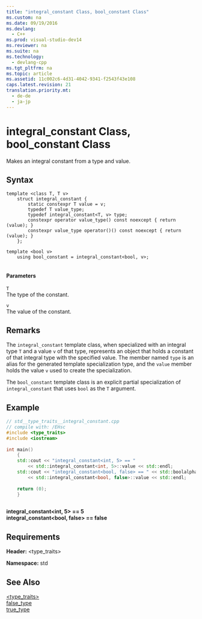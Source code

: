 ```yaml
---
title: "integral_constant Class, bool_constant Class"
ms.custom: na
ms.date: 09/19/2016
ms.devlang: 
  - C++
ms.prod: visual-studio-dev14
ms.reviewer: na
ms.suite: na
ms.technology: 
  - devlang-cpp
ms.tgt_pltfrm: na
ms.topic: article
ms.assetid: 11c002c6-4d31-4042-9341-f2543f43e108
caps.latest.revision: 21
translation.priority.mt: 
  - de-de
  - ja-jp
---
```

# integral_constant Class, bool_constant Class
Makes an integral constant from a type and value.  
  
## Syntax  
  
```  
template <class T, T v>  
    struct integral_constant {  
        static constexpr T value = v;  
        typedef T value_type;  
        typedef integral_constant<T, v> type;  
        constexpr operator value_type() const noexcept { return (value); }  
        constexpr value_type operator()() const noexcept { return (value); }  
    };  
  
template <bool v>  
    using bool_constant = integral_constant<bool, v>;  
  
```  
  
#### Parameters  
 `T`  
 The type of the constant.  
  
 `v`  
 The value of the constant.  
  
## Remarks  
 The `integral_constant` template class, when specialized with an integral type `T` and a value `v` of that type, represents an object that holds a constant of that integral type with the specified value. The member named `type` is an alias for the generated template specialization type, and the `value` member holds the value `v` used to create the specialization.  
  
 The `bool_constant` template class is an explicit partial specialization of `integral_constant` that uses `bool` as the `T` argument.  
  
## Example  
  
```cpp  
// std__type_traits__integral_constant.cpp   
// compile with: /EHsc   
#include <type_traits>   
#include <iostream>   
  
int main()   
    {   
    std::cout << "integral_constant<int, 5> == "   
        << std::integral_constant<int, 5>::value << std::endl;   
    std::cout << "integral_constant<bool, false> == " << std::boolalpha   
        << std::integral_constant<bool, false>::value << std::endl;   
  
    return (0);   
    }  
  
```  
  
  **integral_constant<int, 5> == 5**  
**integral_constant<bool, false> == false**    
## Requirements  
 **Header:** <type_traits>  
  
 **Namespace:** std  
  
## See Also  
 [<type_traits>](../vs140/-type_traits-.md)   
 [false_type](../vs140/-type_traits--typedefs.md#false_type_typedef)   
 [true_type](../vs140/-type_traits--typedefs.md#true_type_typedef)